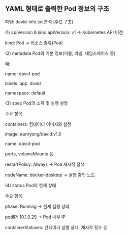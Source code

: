 ## YAML 형태로 출력한 Pod 정보의 구조

파일: david-info.txt 분석 (주요 구조)

(1) apiVersion & kind
apiVersion: v1 → Kubernetes API 버전

kind: Pod → 리소스 종류(Pod)

(2) metadata
Pod의 기본 정보(이름, 라벨, 네임스페이스 등)

예:

name: david-pod

labels: app: david

namespace: default

(3) spec
Pod의 스펙 및 실행 설정

주요 항목:

containers: 컨테이너 이미지와 설정

image: eunryong/david:v1.0

name: david-pod

ports, volumeMounts 등

restartPolicy: Always → Pod 재시작 정책

nodeName: docker-desktop → 실행 중인 노드

(4) status
Pod의 현재 상태

주요 항목:

phase: Running → 현재 실행 상태

podIP: 10.1.0.29 → Pod 내부 IP

containerStatuses: 컨테이너 실행 상태, 재시작 횟수 등
